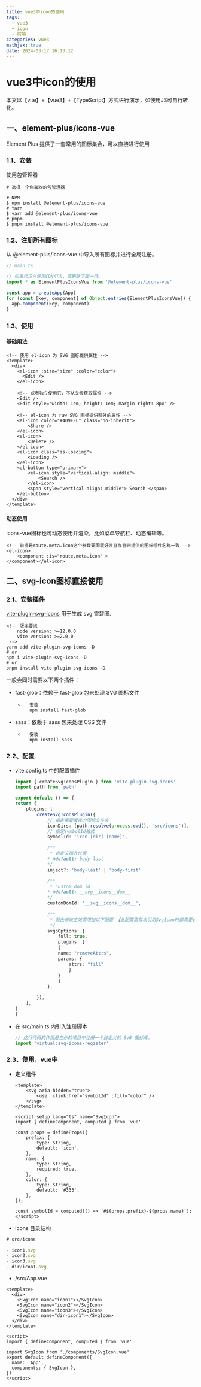 ```yaml
---
title: vue3中icon的使用
tags: 
  - vue3
  - icon
  - 前端
categories: vue3
mathjax: true
date: 2024-03-17 16:13:12
---
```


# vue3中icon的使用
本文以【vite】+【vue3】+【TypeScript】方式进行演示，如使用JS可自行转化。

## 一、element-plus/icons-vue
Element Plus 提供了一套常用的图标集合，可以直接进行使用

### 1.1、安装
使用包管理器
```npmrc
# 选择一个你喜欢的包管理器

# NPM
$ npm install @element-plus/icons-vue
# Yarn
$ yarn add @element-plus/icons-vue
# pnpm
$ pnpm install @element-plus/icons-vue
```

### 1.2、注册所有图标
从 @element-plus/icons-vue 中导入所有图标并进行全局注册。

```ts
// main.ts

// 如果您正在使用CDN引入，请删除下面一行。
import * as ElementPlusIconsVue from '@element-plus/icons-vue'

const app = createApp(App)
for (const [key, component] of Object.entries(ElementPlusIconsVue)) {
  app.component(key, component)
}
```

### 1.3、使用
#### 基础用法

```vue
<!-- 使用 el-icon 为 SVG 图标提供属性 -->
<template>
  <div>
    <el-icon :size="size" :color="color">
      <Edit />
    </el-icon>

    <!-- 或者独立使用它，不从父级获取属性 -->
    <Edit />
    <Edit style="width: 1em; height: 1em; margin-right: 8px" />
    
    <!-- el-icon 为 raw SVG 图标提供额外的属性 -->
    <el-icon color="#409EFC" class="no-inherit">
        <Share />
    </el-icon>
    <el-icon>
        <Delete />
    </el-icon>
    <el-icon class="is-loading">
        <Loading />
    </el-icon>
    <el-button type="primary">
        <el-icon style="vertical-align: middle">
            <Search />
        </el-icon>
        <span style="vertical-align: middle"> Search </span>
    </el-button>
  </div>
</template>
```

#### 动态使用
icons-vue图标也可动态使用并渲染，比如菜单导航栏、动态编辑等。

```vue
<!-- 前提是route.meta.icon这个参数要配置好并且与官网提供的图标组件名称一致 -->
<el-icon>
    <component :is="route.meta.icon" >
</component></el-icon>
```

## 二、svg-icon图标直接使用
### 2.1、安装插件
[vite-plugin-svg-icons](!https://github.com/vbenjs/vite-plugin-svg-icons)  用于生成 svg 雪碧图.

```npmrc
<!-- 版本要求
    node version: >=12.0.0
    vite version: >=2.0.0
 -->
yarn add vite-plugin-svg-icons -D
# or
npm i vite-plugin-svg-icons -D
# or
pnpm install vite-plugin-svg-icons -D
```

一般会同时需要以下两个插件：
* fast-glob：依赖于 fast-glob 包来处理 SVG 图标文件
  
    * ```npmrc 
        安装
        npm install fast-glob
        ```
* sass：依赖于 sass 包来处理 CSS 文件
    * ```npmrc 
        安装
        npm install sass
        ```

### 2.2、配置
* vite.config.ts 中的配置插件
    ```ts
    import { createSvgIconsPlugin } from 'vite-plugin-svg-icons'
    import path from 'path'

    export default () => {
    return {
        plugins: [
            createSvgIconsPlugin({
                // 指定需要缓存的图标文件夹
                iconDirs: [path.resolve(process.cwd(), 'src/icons')],
                // 指定symbolId格式
                symbolId: 'icon-[dir]-[name]',

                /**
                 * 自定义插入位置
                * @default: body-last
                */
                inject?: 'body-last' | 'body-first'

                /**
                 * custom dom id
                * @default: __svg__icons__dom__
                */
                customDomId: '__svg__icons__dom__',
                
                /**
                 * 颜色修改生效需增加以下配置 【此配置需每次引用SvgIcon时都需要设置颜色，否则svg颜色将全部置灰】
                 */
                svgoOptions: {
                    full: true,
                    plugins: [
                    {
                    name: "removeAttrs",
                    params: {
                        attrs: "fill"
                        }
                    }
                    ]
                },

            }),
        ],
    }
    }
    ```

* 在 src/main.ts 内引入注册脚本
    ```ts
    // 这行代码的作用是在你的项目中注册一个自定义的 SVG 图标库。
    import 'virtual:svg-icons-register'
    ```

### 2.3、使用，vue中
* 定义组件
    ```vue
    <template>
        <svg aria-hidden="true">
            <use :xlink:href="symbolId" :fill="color" />
        </svg>
    </template>

    <script setup lang="ts" name="SvgIcon">
    import { defineComponent, computed } from 'vue'

    const props = defineProps({
        prefix: {
            type: String,
            default: 'icon',
        },
        name: {
            type: String,
            required: true,
        },
        color: {
            type: String,
            default: '#333',
        },
    });

    const symbolId = computed(() => `#${props.prefix}-${props.name}`);
    </script>
    ```
* icons 目录结构
```ts
# src/icons

- icon1.svg
- icon2.svg
- icon3.svg
- dir/icon1.svg
```

* /src/App.vue
```vue
<template>
  <div>
    <SvgIcon name="icon1"></SvgIcon>
    <SvgIcon name="icon2"></SvgIcon>
    <SvgIcon name="icon3"></SvgIcon>
    <SvgIcon name="dir-icon1"></SvgIcon>
  </div>
</template>

<script>
import { defineComponent, computed } from 'vue'

import SvgIcon from './components/SvgIcon.vue'
export default defineComponent({
  name: 'App',
  components: { SvgIcon },
})
</script>
```